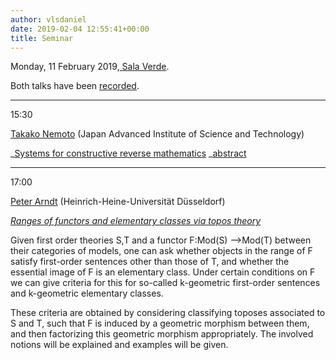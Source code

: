 ```yaml
---
author: vlsdaniel
date: 2019-02-04 12:55:41+00:00
title: Seminar
---
```


Monday, 11 February 2019,[ Sala Verde](https://www.di.univr.it/?ent=luogo&id=220&lang=it).

Both talks have been [recorded](https://www.youtube.com/channel/UCri699KHvTqn8QwnSlgVRZQ/featured).

___

15:30

[Takako Nemoto](https://www.jaist.ac.jp/~t-nemoto/) (Japan Advanced Institute of Science and Technology)

_[Systems for constructive reverse mathematics](https://www.youtube.com/watch?v=bxUXqHgXzsU)
_[abstract](/files/nemoto.pdf)

___

17:00

[Peter Arndt](http://reh.math.uni-duesseldorf.de/~arndt/) (Heinrich-Heine-Universität Düsseldorf)

_[Ranges of functors and elementary classes via topos theory](https://www.youtube.com/watch?v=R0RlNEI2Owk)_

Given first order theories S,T and a functor F:Mod(S) -->Mod(T) between their categories of models, one can ask whether objects in the range of F satisfy first-order sentences other than those of T, and whether the essential image of F is an elementary class. Under certain conditions on F we can give criteria for this for so-called k-geometric first-order sentences and k-geometric elementary classes.

These criteria are obtained by considering classifying toposes associated to S and T, such that F is induced by a geometric morphism between them, and then factorizing this geometric morphism appropriately. The involved notions will be explained and examples will be given.
